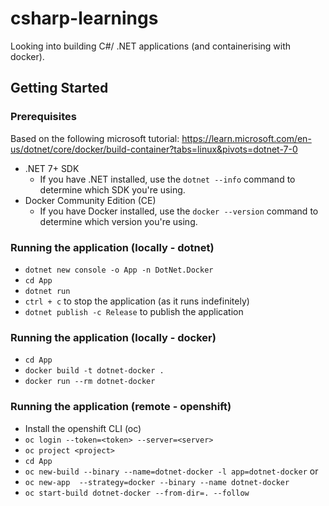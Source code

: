 # csharp-learnings
Looking into building C#/ .NET applications (and containerising with docker).

## Getting Started
### Prerequisites
Based on the following microsoft tutorial: https://learn.microsoft.com/en-us/dotnet/core/docker/build-container?tabs=linux&pivots=dotnet-7-0
- .NET 7+ SDK
  - If you have .NET installed, use the `dotnet --info` command to determine which SDK you're using.
- Docker Community Edition (CE)
  - If you have Docker installed, use the `docker --version` command to determine which version you're using.

### Running the application (locally - dotnet)
- `dotnet new console -o App -n DotNet.Docker`
- `cd App`
- `dotnet run`
- `ctrl + c` to stop the application (as it runs indefinitely)
- `dotnet publish -c Release` to publish the application

### Running the application (locally - docker)
- `cd App`
- `docker build -t dotnet-docker .`
- `docker run --rm dotnet-docker`

### Running the application (remote - openshift)
- Install the openshift CLI (oc)
- `oc login --token=<token> --server=<server>`
- `oc project <project>`
- `cd App`
- `oc new-build --binary --name=dotnet-docker -l app=dotnet-docker` or
- `oc new-app  --strategy=docker --binary --name dotnet-docker`
- `oc start-build dotnet-docker --from-dir=. --follow`